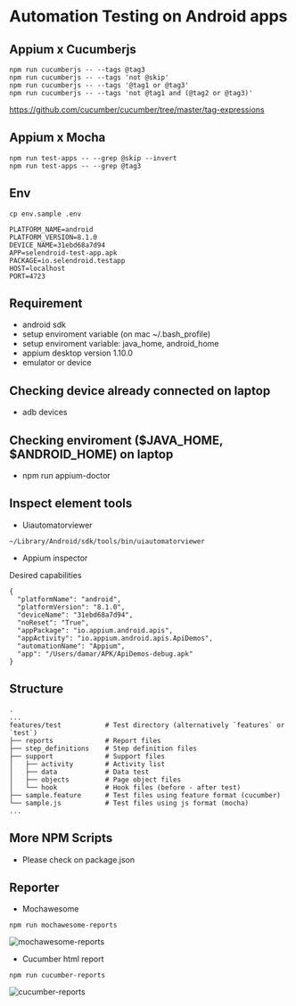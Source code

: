 # Automation Testing on Android apps

## Appium x Cucumberjs
```
npm run cucumberjs -- --tags @tag3
npm run cucumberjs -- --tags 'not @skip'
npm run cucumberjs -- --tags '@tag1 or @tag3'
npm run cucumberjs -- --tags 'not @tag1 and (@tag2 or @tag3)'
```
https://github.com/cucumber/cucumber/tree/master/tag-expressions

## Appium x Mocha
```
npm run test-apps -- --grep @skip --invert
npm run test-apps -- --grep @tag3
```

## Env
```
cp env.sample .env
```

```
PLATFORM_NAME=android
PLATFORM_VERSION=8.1.0
DEVICE_NAME=31ebd68a7d94
APP=selendroid-test-app.apk
PACKAGE=io.selendroid.testapp
HOST=localhost
PORT=4723
```

## Requirement
- android sdk
- setup enviroment variable (on mac ~/.bash_profile)
- setup enviroment variable: java_home, android_home
- appium desktop version 1.10.0
- emulator or device

## Checking device already connected on laptop
- adb devices

## Checking enviroment ($JAVA_HOME, $ANDROID_HOME) on laptop
- npm run appium-doctor

## Inspect element tools
- Uiautomatorviewer

```
~/Library/Android/sdk/tools/bin/uiautomatorviewer
```

- Appium inspector

Desired capabilities

```
{
  "platformName": "android",
  "platformVersion": "8.1.0",
  "deviceName": "31ebd68a7d94",
  "noReset": "True",
  "appPackage": "io.appium.android.apis",
  "appActivity": "io.appium.android.apis.ApiDemos",
  "automationName": "Appium",
  "app": "/Users/damar/APK/ApiDemos-debug.apk"
}
```

## Structure
    .
    ...
    features/test           # Test directory (alternatively `features` or `test`)
    ├── reports             # Report files
    ├── step_definitions    # Step definition files
    ├── support             # Support files
    │   ├── activity        # Activity list
    │   ├── data            # Data test
    │   ├── objects         # Page object files
    │   └── hook            # Hook files (before - after test)
    ├── sample.feature      # Test files using feature format (cucumber)
    └── sample.js           # Test files using js format (mocha)
    ...

## More NPM Scripts
- Please check on package.json

## Reporter
- Mochawesome

```
npm run mochawesome-reports
```

![mochawesome-reports](https://github.com/damarmustiko/appium-cucumber-mocha/blob/master/helpers/readme/mochawesome.png)

- Cucumber html report

```
npm run cucumber-reports
```
![cucumber-reports](https://github.com/damarmustiko/appium-cucumber-mocha/blob/master/helpers/readme/cucumber.png)
